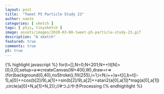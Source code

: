 ```yaml
---
layout: post
title:  "Tweet P5 Particle Study 23"
author: naoto
categories: [ sketch ]
tags: [ p5js, tinysketch ]
image: assets/images/2020-03-08-tweet-p5-particle-study-23.gif
description: "A sketch"
featured: true
comments: true
p5: true
---
```


<div id = "p5sketch">
  <!-- p5 instance will be created here -->
</div>

{% highlight javascript %}
for(t=[],N=0;N<201;N++)t[N]=[0,0,0];setup=a=>createCanvas(W=400,W),draw=r=>{for(background(0,40),noStroke(),fill(255),i=1;i<N;i++)a=t[i],b=t[i-1],a[0]+=cos(b[2]/9),a[1]+=sin(b[2]/9),a[2]+=atan2(a[0],a[1])*mag(a[0],a[1]),circle(a[0]+N,a[1]+N,2)};//#つぶやきProcessing
{% endhighlight %}

<script>
// Naoto Hieda
// https://creativecommons.org/licenses/by-sa/3.0/
for(t=[],N=0;N<201;N++)t[N]=[0,0,0];setup=a=>createCanvas(W=400,W).parent('p5sketch'),draw=r=>{for(background(0,40),noStroke(),fill(255),i=1;i<N;i++)a=t[i],b=t[i-1],a[0]+=cos(b[2]/9),a[1]+=sin(b[2]/9),a[2]+=atan2(a[0],a[1])*mag(a[0],a[1]),circle(a[0]+N,a[1]+N,2)};//#つぶやきProcessing
</script>
